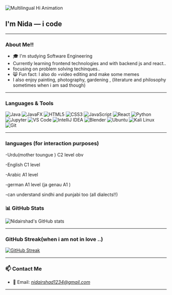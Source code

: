 
<p>
  <img src="https://readme-typing-svg.herokuapp.com?font=Fira+Code&duration=3000&pause=1000&center=true&vCenter=true&width=500&lines=Hi!;As-salamu+alaykum!;Namaste!;Hola!;Bonjour!;Hallo!+🇩🇪;Ciao!;Konnichiwa!;Annyeonghaseyo!+🇰🇷;Merhaba!+🇹🇷;Salam!+;Sawasdee!+🇹🇭;Zdravstvuyte!+🇷🇺;Nǐ+Hǎo!+🇨🇳;Hej!+🇸🇪;Olá!+🇧🇷;Hello!+🌎" alt="Multilingual Hi Animation" />
</p>

<h2>I'm Nida — i code </h2>

---

###  About Me!!

- 🎓 I'm studying Software Engineering  
- Currently learning frontend technologies and with backend js and react..
-  focusing on problem solving techinques..
- 😸 Fun fact: I also do =video editing and make some memes
-   I also enjoy painting, photography, gardening , (literature and philosophy sometimes when i am sad though)  
  

---

### Languages & Tools

![Java](https://img.shields.io/badge/Java-ED8B00?style=for-the-badge&logo=java&logoColor=white)
![JavaFX](https://img.shields.io/badge/JavaFX-007396?style=for-the-badge&logo=java&logoColor=white)
![HTML5](https://img.shields.io/badge/html5-e34c26?style=for-the-badge&logo=html5&logoColor=white)
![CSS3](https://img.shields.io/badge/css3-264de4?style=for-the-badge&logo=css3&logoColor=white)
![JavaScript](https://img.shields.io/badge/JavaScript-F7DF1E?style=for-the-badge&logo=javascript&logoColor=black)
![React](https://img.shields.io/badge/React-20232A?style=for-the-badge&logo=react&logoColor=61DAFB)
![Python](https://img.shields.io/badge/Python-3776AB?style=for-the-badge&logo=python&logoColor=white)
![Jupyter](https://img.shields.io/badge/Jupyter-F37626?style=for-the-badge&logo=jupyter&logoColor=white)
![VS Code](https://img.shields.io/badge/VSCode-007ACC?style=for-the-badge&logo=visual-studio-code&logoColor=white)
![IntelliJ IDEA](https://img.shields.io/badge/IntelliJIDEA-000000?style=for-the-badge&logo=intellijidea&logoColor=white)
![Blender](https://img.shields.io/badge/Blender-F5792A?style=for-the-badge&logo=blender&logoColor=white)
![Ubuntu](https://img.shields.io/badge/Ubuntu-E95420?style=for-the-badge&logo=ubuntu&logoColor=white)
![Kali Linux](https://img.shields.io/badge/KaliLinux-557C94?style=for-the-badge&logo=kalilinux&logoColor=white)
![Git](https://img.shields.io/badge/Git-F05032?style=for-the-badge&logo=git&logoColor=white)

---

### languages (for interaction purposes)

-Urdu(mother toungue ) C2 level obv

-English  C1 level

-Arabic  A1 level 

-german A1 level (ja genau A1 )

-can understand sindhi and punjabi too (all dialects!!)

### 📊 GitHub Stats

![Nidairshad's GitHub stats](https://github-readme-stats.vercel.app/api?username=Nidairshad&show_icons=true&theme=tokyonight)

---

###  GitHub Streak(when i am not in love ..)

[![GitHub Streak](https://streak-stats.demolab.com/?user=Nidairshad&theme=tokyonight)](https://git.io/streak-stats)

---



### 📫 Contact Me

- 📧 Email: *nidairshad1234@gmail.com*


---



<p align="center">
</p>

